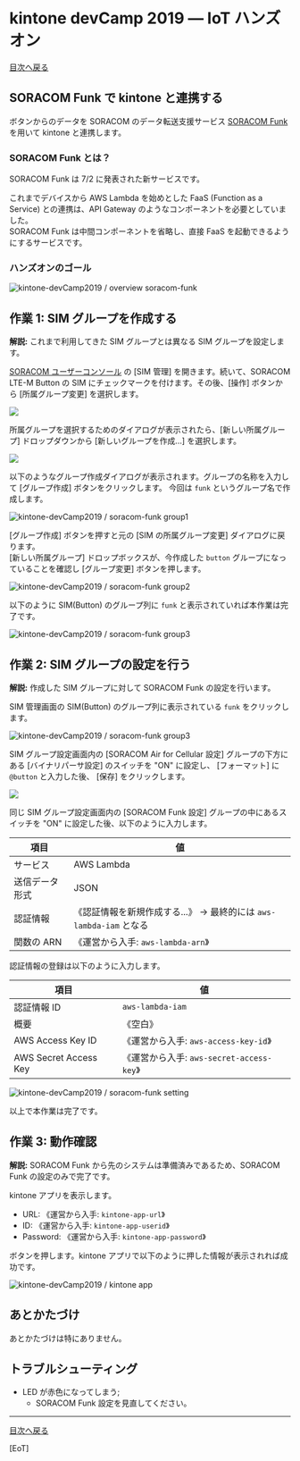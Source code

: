 # kintone devCamp 2019 ― IoT ハンズオン

[目次へ戻る](index#index)

## SORACOM Funk で kintone と連携する

ボタンからのデータを SORACOM のデータ転送支援サービス [SORACOM Funk](https://soracom.jp/services/funk/) を用いて kintone と連携します。

### SORACOM Funk とは？

SORACOM Funk は 7/2 に発表された新サービスです。

これまでデバイスから AWS Lambda を始めとした FaaS (Function as a Service) との連携は、API Gateway のようなコンポーネントを必要としていました。  
SORACOM Funk は中間コンポーネントを省略し、直接 FaaS を起動できるようにするサービスです。

### ハンズオンのゴール

![kintone-devCamp2019 / overview soracom-funk](https://docs.google.com/drawings/d/e/2PACX-1vTUP6mkN7GYhoBN9iCLwFhpiG3RdtAcYnRpL6YriLSlWep7KelI5_TiCGH2cJGX4PHqNT_MQce8ngdn/pub?w=1099&h=364)

<h2 id="w1">作業 1: SIM グループを作成する</h2>

**解説:** これまで利用してきた SIM グループとは異なる SIM グループを設定します。

[SORACOM ユーザーコンソール](https://console.soracom.io/) の [SIM 管理] を開きます。続いて、SORACOM LTE-M Button の SIM にチェックマークを付けます。その後、[操作] ボタンから [所属グループ変更] を選択します。

![](https://dev.soracom.io/jp/img/gs_harvest/gp_group.png)

所属グループを選択するためのダイアログが表示されたら、[新しい所属グループ] ドロップダウンから [新しいグループを作成…] を選択します。

![](https://dev.soracom.io/jp/img/gs_harvest/gp_changegroup.png)

以下のようなグループ作成ダイアログが表示されます。グループの名称を入力して [グループ作成] ボタンをクリックします。 今回は `funk` というグループ名で作成します。

![kintone-devCamp2019 / soracom-funk group1](https://docs.google.com/drawings/d/e/2PACX-1vSM7ukS4Aj4ni33--7fKhGoqTyXEWlMOsSPMNNsgtZ0GwBaYwVq2L51jc-uWkpr9WrRP5nwG3QR9i16/pub?w=609&h=301)

[グループ作成] ボタンを押すと元の [SIM の所属グループ変更] ダイアログに戻ります。  
[新しい所属グループ] ドロップボックスが、今作成した `button` グループになっていることを確認し [グループ変更] ボタンを押します。

![kintone-devCamp2019 / soracom-funk group2](https://docs.google.com/drawings/d/e/2PACX-1vTqHTahhrZ-XwHH2FfY4KvHt5UFZ2w0T6IWioSYVZSyHy5Jmn4ZR1s7E2CABM_VjmPzMPPbS9OwtUV2/pub?w=607&h=319)

以下のように SIM(Button) のグループ列に `funk` と表示されていれば本作業は完了です。

![kintone-devCamp2019 / soracom-funk group3](https://docs.google.com/drawings/d/e/2PACX-1vSnQSdZNdW43VQqRlBpxpMGZZwVyzXZ0T0mDinYzhPE1yHjcf8WWYFt1CYMbSe2fB873_8ZSizKGU8T/pub?w=776&h=184)

<h2 id="w2">作業 2: SIM グループの設定を行う</h2>

**解説:** 作成した SIM グループに対して SORACOM Funk の設定を行います。

SIM 管理画面の SIM(Button) のグループ列に表示されている `funk` をクリックします。

![kintone-devCamp2019 / soracom-funk group3](https://docs.google.com/drawings/d/e/2PACX-1vSnQSdZNdW43VQqRlBpxpMGZZwVyzXZ0T0mDinYzhPE1yHjcf8WWYFt1CYMbSe2fB873_8ZSizKGU8T/pub?w=776&h=184)

SIM グループ設定画面内の [SORACOM Air for Cellular 設定] グループの下方にある [バイナリパーサ設定] のスイッチを "ON" に設定し、 [フォーマット] に `@button` と入力した後、 [保存] をクリックします。

![](https://dev.soracom.io/jp/img/gs_button/group_configuration_4.png)

同じ SIM グループ設定画面内の [SORACOM Funk 設定] グループの中にあるスイッチを "ON" に設定した後、以下のように入力します。

| 項目 | 値 |
|------|----|
| サービス | AWS Lambda |
| 送信データ形式 | JSON |
| 認証情報 | 《認証情報を新規作成する...》 → 最終的には `aws-lambda-iam` となる |
| 関数の ARN | 《運営から入手: `aws-lambda-arn`》 |

認証情報の登録は以下のように入力します。

| 項目 | 値 |
|------|----|
| 認証情報 ID | `aws-lambda-iam` |
| 概要 | 《空白》 |
| AWS Access Key ID | 《運営から入手: `aws-access-key-id`》 |
| AWS Secret Access Key | 《運営から入手: `aws-secret-access-key`》 |

![kintone-devCamp2019 / soracom-funk setting](https://docs.google.com/drawings/d/e/2PACX-1vTPUSIwWm6-ZJwgFSxu1JZjsVUxBZDkyPBRqyYZvOkIq2qDI3A_pPdAZ9BLaNyI2sJ0V7hnlaq_aNeE/pub?w=668&h=558)

以上で本作業は完了です。

<h2 id="w3">作業 3: 動作確認</h2>

**解説:** SORACOM Funk から先のシステムは準備済みであるため、SORACOM Funk の設定のみで完了です。

kintone アプリを表示します。

* URL: 《運営から入手: `kintone-app-url`》
* ID: 《運営から入手: `kintone-app-userid`》
* Password: 《運営から入手: `kintone-app-password`》

ボタンを押します。kintone アプリで以下のように押した情報が表示されれば成功です。

![kintone-devCamp2019 / kintone app](https://docs.google.com/drawings/d/e/2PACX-1vRFSl12xG8u74BrLDFMrzfVtayirDbckzcpANMrhVkVWK2NrPz_x0H6RkGdohmex3peglGOm5ZcQnh4/pub?w=1115&h=184)

<h2 id="clear-up">あとかたづけ</h2>

あとかたづけは特にありません。

<h2 id="troubleshoot">トラブルシューティング</h2>

* LED が赤色になってしまう;
    * SORACOM Funk 設定を見直してください。

---

[目次へ戻る](index#index)

[EoT]
